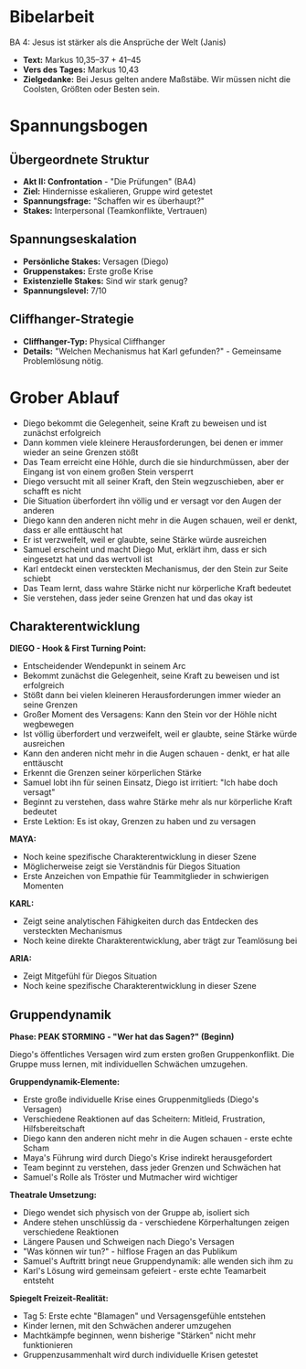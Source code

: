 # Bibelarbeit
BA 4: Jesus ist stärker als die Ansprüche der Welt (Janis)
- **Text:** Markus 10,35–37 + 41–45
- **Vers des Tages:** Markus 10,43
- **Zielgedanke:** Bei Jesus gelten andere Maßstäbe. Wir müssen nicht die Coolsten, Größten oder Besten sein.


# Spannungsbogen

## Übergeordnete Struktur
- **Akt II: Confrontation** - "Die Prüfungen" (BA4)
- **Ziel:** Hindernisse eskalieren, Gruppe wird getestet
- **Spannungsfrage:** "Schaffen wir es überhaupt?"
- **Stakes:** Interpersonal (Teamkonflikte, Vertrauen)

## Spannungseskalation
- **Persönliche Stakes:** Versagen (Diego)
- **Gruppenstakes:** Erste große Krise
- **Existenzielle Stakes:** Sind wir stark genug?
- **Spannungslevel:** 7/10

## Cliffhanger-Strategie
- **Cliffhanger-Typ:** Physical Cliffhanger
- **Details:** "Welchen Mechanismus hat Karl gefunden?" - Gemeinsame Problemlösung nötig.


# Grober Ablauf

- Diego bekommt die Gelegenheit, seine Kraft zu beweisen und ist zunächst erfolgreich
- Dann kommen viele kleinere Herausforderungen, bei denen er immer wieder an seine Grenzen stößt
- Das Team erreicht eine Höhle, durch die sie hindurchmüssen, aber der Eingang ist von einem großen Stein versperrt
- Diego versucht mit all seiner Kraft, den Stein wegzuschieben, aber er schafft es nicht
- Die Situation überfordert ihn völlig und er versagt vor den Augen der anderen
- Diego kann den anderen nicht mehr in die Augen schauen, weil er denkt, dass er alle enttäuscht hat
- Er ist verzweifelt, weil er glaubte, seine Stärke würde ausreichen
- Samuel erscheint und macht Diego Mut, erklärt ihm, dass er sich eingesetzt hat und das wertvoll ist
- Karl entdeckt einen versteckten Mechanismus, der den Stein zur Seite schiebt
- Das Team lernt, dass wahre Stärke nicht nur körperliche Kraft bedeutet
- Sie verstehen, dass jeder seine Grenzen hat und das okay ist

## Charakterentwicklung

**DIEGO - Hook & First Turning Point:**
- Entscheidender Wendepunkt in seinem Arc
- Bekommt zunächst die Gelegenheit, seine Kraft zu beweisen und ist erfolgreich
- Stößt dann bei vielen kleineren Herausforderungen immer wieder an seine Grenzen
- Großer Moment des Versagens: Kann den Stein vor der Höhle nicht wegbewegen
- Ist völlig überfordert und verzweifelt, weil er glaubte, seine Stärke würde ausreichen
- Kann den anderen nicht mehr in die Augen schauen - denkt, er hat alle enttäuscht
- Erkennt die Grenzen seiner körperlichen Stärke
- Samuel lobt ihn für seinen Einsatz, Diego ist irritiert: "Ich habe doch versagt"
- Beginnt zu verstehen, dass wahre Stärke mehr als nur körperliche Kraft bedeutet
- Erste Lektion: Es ist okay, Grenzen zu haben und zu versagen

**MAYA:**
- Noch keine spezifische Charakterentwicklung in dieser Szene
- Möglicherweise zeigt sie Verständnis für Diegos Situation
- Erste Anzeichen von Empathie für Teammitglieder in schwierigen Momenten

**KARL:**
- Zeigt seine analytischen Fähigkeiten durch das Entdecken des versteckten Mechanismus
- Noch keine direkte Charakterentwicklung, aber trägt zur Teamlösung bei

**ARIA:**
- Zeigt Mitgefühl für Diegos Situation
- Noch keine spezifische Charakterentwicklung in dieser Szene

## Gruppendynamik

**Phase: PEAK STORMING - "Wer hat das Sagen?" (Beginn)**

Diego's öffentliches Versagen wird zum ersten großen Gruppenkonflikt. Die Gruppe muss lernen, mit individuellen Schwächen umzugehen.

**Gruppendynamik-Elemente:**
- Erste große individuelle Krise eines Gruppenmitglieds (Diego's Versagen)
- Verschiedene Reaktionen auf das Scheitern: Mitleid, Frustration, Hilfsbereitschaft
- Diego kann den anderen nicht mehr in die Augen schauen - erste echte Scham
- Maya's Führung wird durch Diego's Krise indirekt herausgefordert
- Team beginnt zu verstehen, dass jeder Grenzen und Schwächen hat
- Samuel's Rolle als Tröster und Mutmacher wird wichtiger

**Theatrale Umsetzung:**
- Diego wendet sich physisch von der Gruppe ab, isoliert sich
- Andere stehen unschlüssig da - verschiedene Körperhaltungen zeigen verschiedene Reaktionen
- Längere Pausen und Schweigen nach Diego's Versagen
- "Was können wir tun?" - hilflose Fragen an das Publikum
- Samuel's Auftritt bringt neue Gruppendynamik: alle wenden sich ihm zu
- Karl's Lösung wird gemeinsam gefeiert - erste echte Teamarbeit entsteht

**Spiegelt Freizeit-Realität:**
- Tag 5: Erste echte "Blamagen" und Versagensgefühle entstehen
- Kinder lernen, mit den Schwächen anderer umzugehen
- Machtkämpfe beginnen, wenn bisherige "Stärken" nicht mehr funktionieren
- Gruppenzusammenhalt wird durch individuelle Krisen getestet

